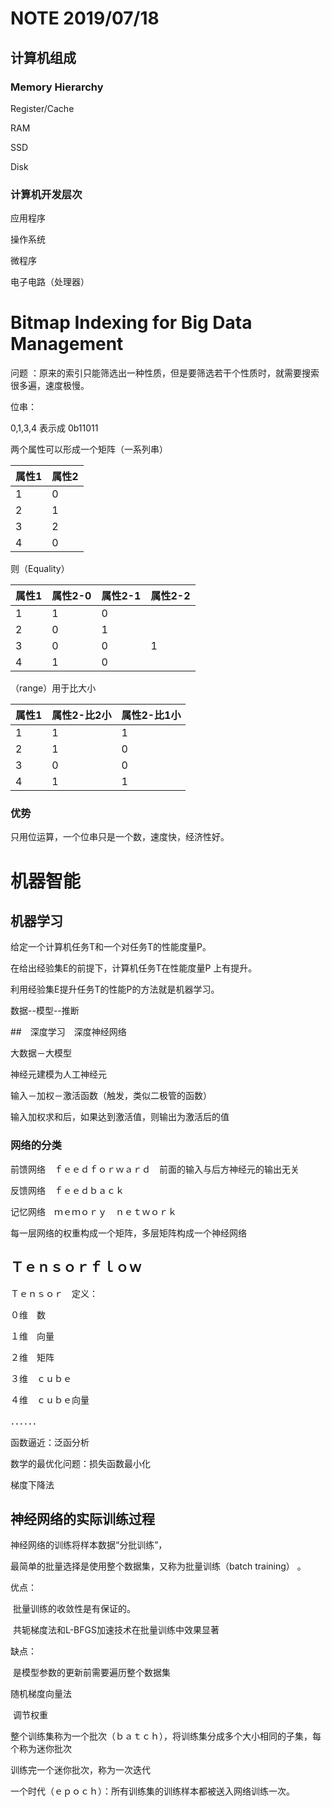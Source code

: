 # NOTE 2019/07/18

## 计算机组成

### Memory Hierarchy

Register/Cache

RAM

SSD

Disk

### 计算机开发层次

应用程序

操作系统

微程序

电子电路（处理器）



# Bitmap Indexing for Big Data Management

问题 ：原来的索引只能筛选出一种性质，但是要筛选若干个性质时，就需要搜索很多遍，速度极慢。



位串：

0,1,3,4 表示成 0b11011

两个属性可以形成一个矩阵（一系列串）

| 属性1 | 属性2 |
| ----- | ----- |
| 1     | 0     |
| 2     | 1     |
| 3     | 2     |
| 4     | 0     |

则（Equality）

| 属性1 | 属性2-0 | 属性2-1 | 属性2-2 |
| ----- | ------- | ------- | ------- |
| 1     | 1       | 0       |         |
| 2     | 0       | 1       |         |
| 3     | 0       | 0       | 1       |
| 4     | 1       | 0       |         |

（range）用于比大小

| 属性1 | 属性2-比2小 | 属性2-比1小 |
| ----- | ----------- | ----------- |
| 1     | 1           | 1           |
| 2     | 1           | 0           |
| 3     | 0           | 0           |
| 4     | 1           | 1           |



### 优势

只用位运算，一个位串只是一个数，速度快，经济性好。



# 机器智能

## 机器学习

给定一个计算机任务T和一个对任务T的性能度量P。 

在给出经验集E的前提下，计算机任务T在性能度量P 上有提升。 

利用经验集E提升任务T的性能P的方法就是机器学习。 



数据--模型--推断



##　深度学习　深度神经网络

大数据－大模型

神经元建模为人工神经元

输入－加权－激活函数（触发，类似二极管的函数）

输入加权求和后，如果达到激活值，则输出为激活后的值



### 网络的分类

前馈网络　ｆｅｅｄｆｏｒｗａｒｄ　前面的输入与后方神经元的输出无关

反馈网络　ｆｅｅｄｂａｃｋ

记忆网络　ｍｅｍｏｒｙ　ｎｅｔｗｏｒｋ



每一层网络的权重构成一个矩阵，多层矩阵构成一个神经网络



## Ｔｅｎｓｏｒｆｌｏｗ

Ｔｅｎｓｏｒ　定义：

０维　数

１维　向量

２维　矩阵

３维　ｃｕｂｅ

４维　ｃｕｂｅ向量

．．．．．．



函数逼近：泛函分析

数学的最优化问题：损失函数最小化

梯度下降法

## 神经网络的实际训练过程 

神经网络的训练将样本数据“分批训练”， 

最简单的批量选择是使用整个数据集，又称为批量训练（batch training） 。 

优点： 

​	批量训练的收敛性是有保证的。 

​	共轭梯度法和L-BFGS加速技术在批量训练中效果显著 

缺点： 

​	是模型参数的更新前需要遍历整个数据集



随机梯度向量法

​	调节权重



整个训练集称为一个批次（ｂａｔｃｈ），将训练集分成多个大小相同的子集，每个称为迷你批次

训练完一个迷你批次，称为一次迭代

一个时代（ｅｐｏｃｈ）：所有训练集的训练样本都被送入网络训练一次。

